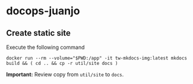 # docops-juanjo

## Create static site
Execute the following command
```
docker run --rm --volume="$PWD:/app" -it tw-mkdocs-img:latest mkdocs build && ( cd .. && cp -r util/site docs )
```
**Important:** Review copy from ```util/site``` to ```docs```.
